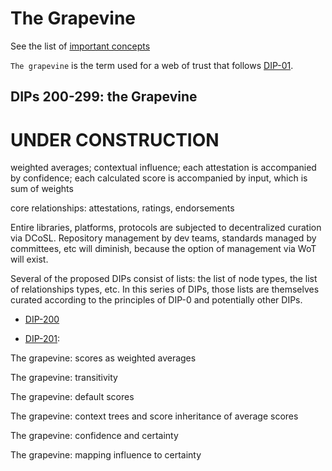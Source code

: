 # The Grapevine

See the list of [important concepts](importantConcepts.md)

`The grapevine` is the term used for a web of trust that follows [DIP-01](../01.md).

## DIPs 200-299: the Grapevine

# UNDER CONSTRUCTION

weighted averages; contextual influence; each attestation is accompanied by confidence; each calculated score is accompanied by input, which is sum of weights

core relationships: attestations, ratings, endorsements

Entire libraries, platforms, protocols are subjected to decentralized curation via DCoSL. Repository management by dev teams, standards managed by committees, etc will diminish, because the option of management via WoT will exist.

Several of the proposed DIPs consist of lists: the list of node types, the list of relationships types, etc. In this series of DIPs, those lists are themselves curated according to the principles of DIP-0 and potentially other DIPs. 

- [DIP-200](200.md) 

- [DIP-201](201.md): 

The grapevine: scores as weighted averages

The grapevine: transitivity

The grapevine: default scores

The grapevine: context trees and score inheritance of average scores

The grapevine: confidence and certainty

The grapevine: mapping influence to certainty
